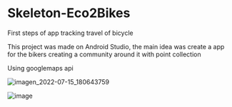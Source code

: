 # Skeleton-Eco2Bikes
First steps of app tracking travel of bicycle

This project was made on Android Studio, the main idea was create a app for the bikers 
creating a community around it with point collection

Using googlemaps api

![imagen_2022-07-15_180643759](https://user-images.githubusercontent.com/68563714/179317361-fabc5e5d-f1de-4b70-b3d0-60867a76f51d.png)

![image](https://user-images.githubusercontent.com/68563714/179317388-6b879daa-1367-4683-bf38-2c6754000d85.png)


